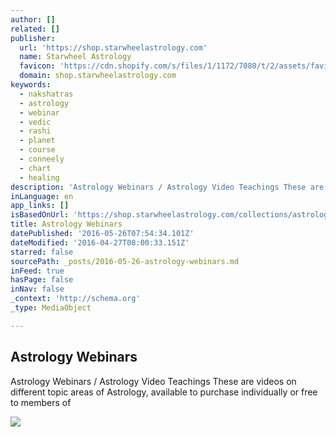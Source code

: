 ```yaml
---
author: []
related: []
publisher:
  url: 'https://shop.starwheelastrology.com'
  name: Starwheel Astrology
  favicon: 'https://cdn.shopify.com/s/files/1/1172/7080/t/2/assets/favicon.ico?5382986523320299089'
  domain: shop.starwheelastrology.com
keywords:
  - nakshatras
  - astrology
  - webinar
  - vedic
  - rashi
  - planet
  - course
  - conneely
  - chart
  - healing
description: 'Astrology Webinars / Astrology Video Teachings These are videos on different topic areas of Astrology, available to purchase individually or free to members of'
inLanguage: en
app_links: []
isBasedOnUrl: 'https://shop.starwheelastrology.com/collections/astrology-webinars'
title: Astrology Webinars
datePublished: '2016-05-26T07:54:34.101Z'
dateModified: '2016-04-27T08:00:33.151Z'
starred: false
sourcePath: _posts/2016-05-26-astrology-webinars.md
inFeed: true
hasPage: false
inNav: false
_context: 'http://schema.org'
_type: MediaObject

---
```

<article style=""><h1>Astrology Webinars</h1><p>Astrology Webinars / Astrology Video Teachings These are videos on different topic areas of Astrology, available to purchase individually or free to members of</p><img src="https://cdn.shopify.com/s/files/1/1172/7080/products/Vedic_L1_Webinars_M1_Sun_click_large.jpg?v=1457886746" /></article>